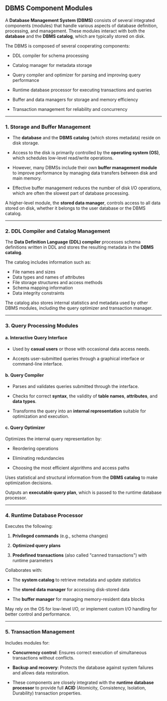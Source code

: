 
## DBMS Component Modules

A **Database Management System (DBMS)** consists of several integrated components (modules) that handle various aspects of database definition, processing, and management. These modules interact with both the **database** and the **DBMS catalog**, which are typically stored on disk.


The DBMS is composed of several cooperating components:

- DDL compiler for schema processing

- Catalog manager for metadata storage

- Query compiler and optimizer for parsing and improving query performance

- Runtime database processor for executing transactions and queries

- Buffer and data managers for storage and memory efficiency

- Transaction management for reliability and concurrency

___

### 1. Storage and Buffer Management

- The **database** and the **DBMS catalog** (which stores metadata) reside on disk storage.

- Access to the disk is primarily controlled by the **operating system (OS)**, which schedules low-level read/write operations.

- However, many DBMSs include their own **buffer management module** to improve performance by managing data transfers between disk and main memory.

- Effective buffer management reduces the number of disk I/O operations, which are often the slowest part of database processing.


A higher-level module, the **stored data manager**, controls access to all data stored on disk, whether it belongs to the user database or the DBMS catalog.

---

### 2. DDL Compiler and Catalog Management

The **Data Definition Language (DDL) compiler** processes schema definitions written in DDL and stores the resulting metadata in the **DBMS catalog**.

The catalog includes information such as:
- File names and sizes
- Data types and names of attributes
- File storage structures and access methods
- Schema mapping information
- Data integrity constraints

The catalog also stores internal statistics and metadata used by other DBMS modules, including the query optimizer and transaction manager.


---

### 3. Query Processing Modules

#### a. Interactive Query Interface

- Used by **casual users** or those with occasional data access needs.

- Accepts user-submitted queries through a graphical interface or command-line interface.


#### b. Query Compiler

- Parses and validates queries submitted through the interface.

- Checks for correct **syntax**, the validity of **table names**, **attributes**, and **data types**.

- Transforms the query into an **internal representation** suitable for optimization and execution.


#### c. Query Optimizer

Optimizes the internal query representation by:

- Reordering operations

- Eliminating redundancies

- Choosing the most efficient algorithms and access paths

Uses statistical and structural information from the **DBMS catalog** to make optimization decisions.

Outputs an **executable query plan**, which is passed to the runtime database processor.


---

### 4. Runtime Database Processor

Executes the following:

1. **Privileged commands** (e.g., schema changes)

2. **Optimized query plans**

3. **Predefined transactions** (also called "canned transactions") with runtime parameters

Collaborates with:

- The **system catalog** to retrieve metadata and update statistics

- The **stored data manager** for accessing disk-stored data

- The **buffer manager** for managing memory-resident data blocks

May rely on the OS for low-level I/O, or implement custom I/O handling for better control and performance.

---

### 5. Transaction Management

Includes modules for:

- **Concurrency control**: Ensures correct execution of simultaneous transactions without conflicts.

- **Backup and recovery**: Protects the database against system failures and allows data restoration.

- These components are closely integrated with the **runtime database processor** to provide full **ACID** (Atomicity, Consistency, Isolation, Durability) transaction properties.



